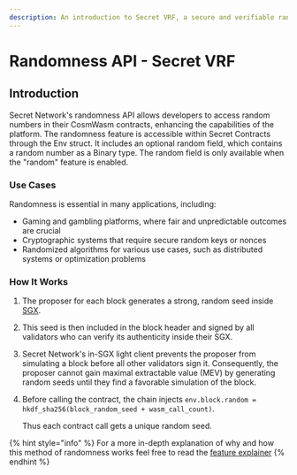 ```yaml
---
description: An introduction to Secret VRF, a secure and verifiable random number generator
---
```


# Randomness API - Secret VRF

## Introduction

Secret Network's randomness API allows developers to access random numbers in their CosmWasm contracts, enhancing the capabilities of the platform. The randomness feature is accessible within Secret Contracts through the Env struct. It includes an optional random field, which contains a random number as a Binary type. The random field is only available when the "random" feature is enabled.&#x20;

### Use Cases

Randomness is essential in many applications, including:

* Gaming and gambling platforms, where fair and unpredictable outcomes are crucial
* Cryptographic systems that require secure random keys or nonces
* Randomized algorithms for various use cases, such as distributed systems or optimization problems

### How It Works

1. The proposer for each block generates a strong, random seed inside [SGX](https://docs.scrt.network/secret-network-documentation/overview-ecosystem-and-technology/techstack/privacy-technology/intel-sgx/overview).
2. This seed is then included in the block header and signed by all validators who can verify its authenticity inside their SGX.
3. Secret Network's in-SGX light client prevents the proposer from simulating a block before all other validators sign it. Consequently, the proposer cannot gain maximal extractable value (MEV) by generating random seeds until they find a favorable simulation of the block.
4.  Before calling the contract, the chain injects `env.block.random = hkdf_sha256(block_random_seed + wasm_call_count)`.

    Thus each contract call gets a unique random seed.

{% hint style="info" %}
For a more in-depth explanation of why and how this method of randomness works feel free to read the [feature explainer](../secret-contract-fundamentals/secret-vrf-on-chain-randomness.md)
{% endhint %}





